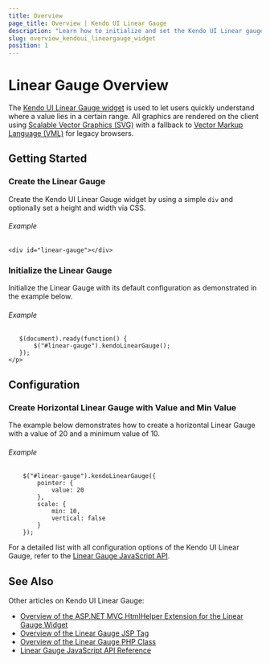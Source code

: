 ```yaml
---
title: Overview
page_title: Overview | Kendo UI Linear Gauge
description: "Learn how to initialize and set the Kendo UI Linear gauge."
slug: overview_kendoui_lineargauge_widget
position: 1
---
```


# Linear Gauge Overview

The [Kendo UI Linear Gauge widget](http://demos.telerik.com/kendo-ui/linear-gauge/index) is used to let users quickly understand where a value lies in a certain range. All graphics are rendered on the client using [Scalable Vector Graphics (SVG)](https://en.wikipedia.org/wiki/Scalable_Vector_Graphics) with a fallback to [Vector Markup Language (VML)](https://en.wikipedia.org/wiki/Vector_Markup_Language) for legacy browsers.

## Getting Started

### Create the Linear Gauge

Create the Kendo UI Linear Gauge widget by using a simple `div` and optionally set a height and width via CSS.

###### Example

    <div id="linear-gauge"></div>

### Initialize the Linear Gauge

Initialize the Linear Gauge with its default configuration as demonstrated in the example below.

###### Example

       $(document).ready(function() {
           $("#linear-gauge").kendoLinearGauge();
       });
    </p>

## Configuration

### Create Horizontal Linear Gauge with Value and Min Value

The example below demonstrates how to create a horizontal Linear Gauge with a value of 20 and a minimum value of 10.

###### Example

        $("#linear-gauge").kendoLinearGauge({
            pointer: {
                value: 20
            },
            scale: {
                min: 10,
                vertical: false
            }
        });

For a detailed list with all configuration options of the Kendo UI Linear Gauge, refer to the [Linear Gauge JavaScript API](/api/javascript/dataviz/ui/lineargauge).

## See Also

Other articles on Kendo UI Linear Gauge:

* [Overview of the ASP.NET MVC HtmlHelper Extension for the Linear Gauge Widget](/aspnet-mvc/helpers/lineargauge/overview)
* [Overview of the Linear Gauge JSP Tag](/jsp/tags/lineargauge/overview)
* [Overview of the Linear Gauge PHP Class](/php/widgets/lineargauge/overview)
* [Linear Gauge JavaScript API Reference](/api/javascript/dataviz/ui/lineargauge)

